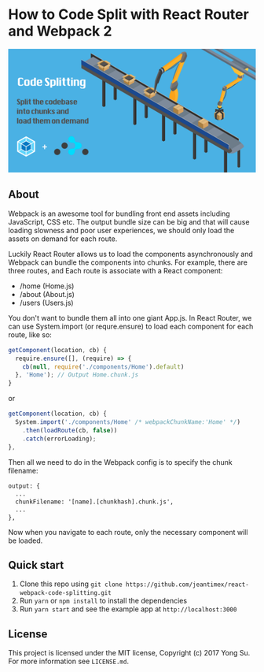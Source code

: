 # How to Code Split with React Router and Webpack 2

![rocket](docs/images/cover.png)<br />

## About

Webpack is an awesome tool for bundling front end assets including JavaScript, CSS etc. The output bundle size can be big and that will cause loading slowness and poor user experiences, we should only load the assets on demand for each route.

Luckily React Router allows us to load the components asynchronously and Webpack can bundle the components into chunks. For example, there are three routes, and Each route is associate with a React component:

- /home (Home.js)
- /about (About.js)
- /users (Users.js)

You don't want to bundle them all into one giant App.js. In React Router, we can use System.import (or requre.ensure) to load each component for each route, like so:

```javascript
getComponent(location, cb) {
  require.ensure([], (require) => {
    cb(null, require('./components/Home').default)
  }, 'Home'); // Output Home.chunk.js
}
```

or 

```javascript
getComponent(location, cb) {
  System.import('./components/Home' /* webpackChunkName:'Home' */)
    .then(loadRoute(cb, false))
    .catch(errorLoading);
},
```

Then all we need to do in the Webpack config is to specify the chunk filename:

```
output: {
  ...
  chunkFilename: '[name].[chunkhash].chunk.js',
  ...
},
```

Now when you navigate to each route, only the necessary component will be loaded.

## Quick start

1. Clone this repo using `git clone https://github.com/jeantimex/react-webpack-code-splitting.git`
2. Run `yarn` or `npm install` to install the dependencies
3. Run `yarn start` and see the example app at `http://localhost:3000`

## License

This project is licensed under the MIT license, Copyright (c) 2017 Yong Su. For more information see `LICENSE.md`.

